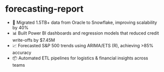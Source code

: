 # forecasting-report



- 💽 Migrated 1.5TB+ data from Oracle to Snowflake, improving scalability by 40%
- 📊 Built Power BI dashboards and regression models that reduced credit write-offs by $7.45M
- 📈 Forecasted S&P 500 trends using ARIMA/ETS (R), achieving >85% accuracy
- 📦 Automated ETL pipelines for logistics & financial insights across teams


